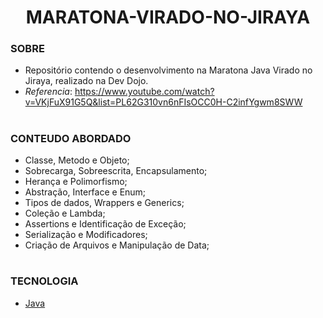 <h1 align=center>MARATONA-VIRADO-NO-JIRAYA</h1>

### SOBRE

- Repositório contendo o desenvolvimento na Maratona Java Virado no Jiraya, realizado na Dev Dojo.
- *Referencia*: https://www.youtube.com/watch?v=VKjFuX91G5Q&list=PL62G310vn6nFIsOCC0H-C2infYgwm8SWW

#
### CONTEUDO ABORDADO

- Classe, Metodo e Objeto;
- Sobrecarga, Sobreescrita, Encapsulamento;
- Herança e Polimorfismo;
- Abstração, Interface e Enum;
- Tipos de dados, Wrappers e Generics;
- Coleção e Lambda;
- Assertions e Identificação de Exceção;
- Serialização e Modificadores;
- Criação de Arquivos e Manipulação de Data;

#
### TECNOLOGIA

- [Java](https://docs.oracle.com/en/java)

